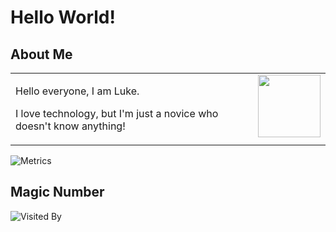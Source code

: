 # Hello World!


<table>


## About Me
<td>
<img align="right" width="100" src="https://i.ibb.co/0MXqJMm/DFB0-F916-C1-DA-48-FF-B9-DD-F5-A6-F0-E87-EF5.gif" />

Hello everyone, I am Luke.

I love technology, but I'm just a novice who doesn't know anything!

</table>

![Metrics](https://metrics.lecoq.io/Luke2084?template=classic&base=header%2C%20activity%2C%20community%2C%20repositories%2C%20metadata&base.indepth=false&base.hireable=false&base.skip=false&config.timezone=Asia%2FShanghai&config.octicon=true)
  
## Magic Number

![Visited By](https://count.getloli.com/get/@luke2084?theme=asoul)

